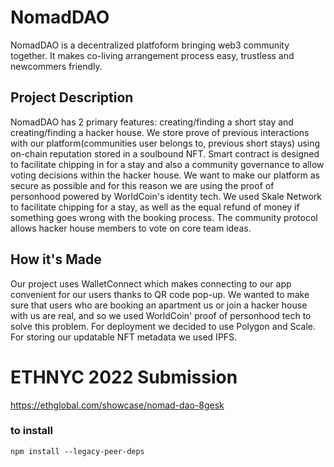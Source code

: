 # NomadDAO

NomadDAO is a decentralized platfoform bringing web3 community together. It makes co-living arrangement process easy, trustless and newcommers friendly.

## Project Description
NomadDAO has 2 primary features: creating/finding a short stay and creating/finding a hacker house. We store prove of previous interactions with our platform(communities user belongs to, previous short stays) using on-chain reputation stored in a soulbound NFT. Smart contract is designed to facilitate chipping in for a stay and also a community governance to allow voting decisions within the hacker house. We want to make our platform as secure as possible and for this reason we are using the proof of personhood powered by WorldCoin's identity tech. We used Skale Network to facilitate chipping for a stay, as well as the equal refund of money if something goes wrong with the booking process. The community protocol allows hacker house members to vote on core team ideas.

## How it's Made
Our project uses WalletConnect which makes connecting to our app convenient for our users thanks to QR code pop-up. We wanted to make sure that users who are booking an apartment us or join a hacker house with us are real, and so we used WorldCoin' proof of personhood tech to solve this problem. For deployment we decided to use Polygon and Scale. For storing our updatable NFT metadata we used IPFS.


# ETHNYC 2022 Submission
https://ethglobal.com/showcase/nomad-dao-8gesk


### to install

`npm install --legacy-peer-deps`

